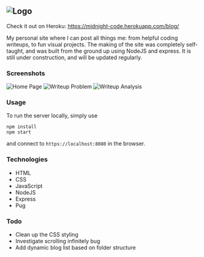 ![Logo](https://github.com/Gomango999/midnight-code/blob/master/public/images/logo/1x/logo_full_purple.png)
---
Check it out on Heroku:
https://midnight-code.herokuapp.com/blog/

My personal site where I can post all things me: from helpful coding writeups, to fun visual projects. The making of the site was completely self-taught, and was built from the ground up using NodeJS and express. It is still under construction, and will be updated regularly.

### Screenshots
![Home Page](https://github.com/Gomango999/midnight-code/blob/master/public/images/screenshots/home_page.png)
![Writeup Problem](https://github.com/Gomango999/midnight-code/blob/master/public/images/screenshots/writeup_problem.png)
![Writeup Analysis](https://github.com/Gomango999/midnight-code/blob/master/public/images/screenshots/writeup_analysis.png)

### Usage
To run the server locally, simply use
```
npm install
npm start
```
and connect to `https://localhost:8080` in the browser.

### Technologies
- HTML
- CSS
- JavaScript
- NodeJS
- Express
- Pug

### Todo
- Clean up the CSS styling
- Investigate scrolling infinitely bug
- Add dynamic blog list based on folder structure
